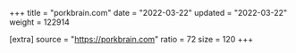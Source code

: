 +++
title = "porkbrain.com"
date = "2022-03-22"
updated = "2022-03-22"
weight = 122914

[extra]
source = "https://porkbrain.com"
ratio = 72
size = 120
+++
